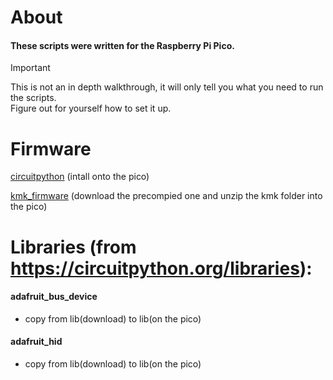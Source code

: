 # About
#### These scripts were written for the Raspberry Pi Pico.

> [!IMPORTANT]
> This is not an in depth walkthrough, it will only tell you what you need to run the scripts.<br>
> Figure out for yourself how to set it up.

# Firmware

[circuitpython](https://circuitpython.org/) (intall onto the pico)

[kmk_firmware](https://github.com/KMKfw/kmk_firmware) (download the precompied one and unzip the kmk folder into the pico)

# Libraries (from https://circuitpython.org/libraries):

#### adafruit_bus_device
- copy from lib(download) to lib(on the pico)

#### adafruit_hid
- copy from lib(download) to lib(on the pico)
